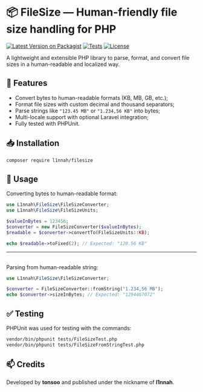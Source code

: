 # 📦 FileSize — Human-friendly file size handling for PHP

[![Latest Version on Packagist](https://img.shields.io/packagist/v/l1nnah/file-size.svg)](https://packagist.org/packages/l1nnah/file-size)
[![Tests](https://img.shields.io/github/actions/workflow/status/tonsoo/filesize/run-tests.yml?branch=main)](https://github.com/tonsoo/filesize/actions)
[![License](https://img.shields.io/github/license/tonsoo/filesize.svg)](https://github.com/tonsoo/filesize/blob/main/LICENSE)

A lightweight and extensible PHP library to parse, format, and convert file sizes in a human-readable and localized way.


## 🚀 Features

- Convert bytes to human-readable formats (KB, MB, GB, etc.);
- Format file sizes with custom decimal and thousand separators;
- Parse strings like `"123.45 MB"` or `"1.234,56 KB"` into bytes;
- Multi-locale support with optional Laravel integration;
- Fully tested with PHPUnit.

## 📥 Installation

```bash
composer require l1nnah/filesize
```

## 🔧 Usage

Converting bytes to human-readable format:
```php
use L1nnah\FileSize\FileSizeConverter;
use L1nnah\FileSize\FileSizeUnits;

$valueInBytes = 123456;
$converter = new FileSizeConverter($valueInBytes);
$readable = $converter->convertTo(FileSizeUnits::KB);

echo $readable->toFixed(2); // Expected: "120.56 KB"
```
---
\
Parsing from human-readable string:
```php
use L1nnah\FileSize\FileSizeConverter;

$converter = FileSizeConverter::fromString("1.234,56 MB");
echo $converter->sizeInBytes; // Expected: "1294467072"
```

## ✅ Testing

PHPUnit was used for testing with the commands:
```bash
vendor/bin/phpunit tests/FileSizeTest.php
vendor/bin/phpunit tests/FileSizeFromStringTest.php
```

## 📫 Credits

Developed by **tonsoo** and published under the nickname of **l1nnah**.